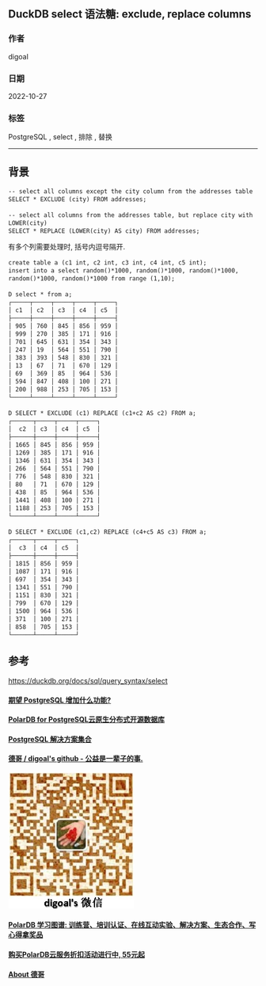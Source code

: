 ## DuckDB select 语法糖: exclude, replace columns   
                            
### 作者                            
digoal                            
                            
### 日期                            
2022-10-27                            
                            
### 标签                            
PostgreSQL , select , 排除 , 替换      
                            
----                            
                            
## 背景        
  
```  
-- select all columns except the city column from the addresses table  
SELECT * EXCLUDE (city) FROM addresses;  
  
-- select all columns from the addresses table, but replace city with LOWER(city)  
SELECT * REPLACE (LOWER(city) AS city) FROM addresses;  
```  
  
有多个列需要处理时, 括号内逗号隔开.   
  
```  
create table a (c1 int, c2 int, c3 int, c4 int, c5 int);  
insert into a select random()*1000, random()*1000, random()*1000, random()*1000, random()*1000 from range (1,10);  
  
D select * from a;  
┌─────┬─────┬─────┬─────┬─────┐  
│ c1  │ c2  │ c3  │ c4  │ c5  │  
├─────┼─────┼─────┼─────┼─────┤  
│ 905 │ 760 │ 845 │ 856 │ 959 │  
│ 999 │ 270 │ 385 │ 171 │ 916 │  
│ 701 │ 645 │ 631 │ 354 │ 343 │  
│ 247 │ 19  │ 564 │ 551 │ 790 │  
│ 383 │ 393 │ 548 │ 830 │ 321 │  
│ 13  │ 67  │ 71  │ 670 │ 129 │  
│ 69  │ 369 │ 85  │ 964 │ 536 │  
│ 594 │ 847 │ 408 │ 100 │ 271 │  
│ 200 │ 988 │ 253 │ 705 │ 153 │  
└─────┴─────┴─────┴─────┴─────┘  
  
D SELECT * EXCLUDE (c1) REPLACE (c1+c2 AS c2) FROM a;   
┌──────┬─────┬─────┬─────┐  
│  c2  │ c3  │ c4  │ c5  │  
├──────┼─────┼─────┼─────┤  
│ 1665 │ 845 │ 856 │ 959 │  
│ 1269 │ 385 │ 171 │ 916 │  
│ 1346 │ 631 │ 354 │ 343 │  
│ 266  │ 564 │ 551 │ 790 │  
│ 776  │ 548 │ 830 │ 321 │  
│ 80   │ 71  │ 670 │ 129 │  
│ 438  │ 85  │ 964 │ 536 │  
│ 1441 │ 408 │ 100 │ 271 │  
│ 1188 │ 253 │ 705 │ 153 │  
└──────┴─────┴─────┴─────┘  
  
D SELECT * EXCLUDE (c1,c2) REPLACE (c4+c5 AS c3) FROM a;   
┌──────┬─────┬─────┐  
│  c3  │ c4  │ c5  │  
├──────┼─────┼─────┤  
│ 1815 │ 856 │ 959 │  
│ 1087 │ 171 │ 916 │  
│ 697  │ 354 │ 343 │  
│ 1341 │ 551 │ 790 │  
│ 1151 │ 830 │ 321 │  
│ 799  │ 670 │ 129 │  
│ 1500 │ 964 │ 536 │  
│ 371  │ 100 │ 271 │  
│ 858  │ 705 │ 153 │  
└──────┴─────┴─────┘  
```  
  
  
## 参考  
https://duckdb.org/docs/sql/query_syntax/select  
      
  
#### [期望 PostgreSQL 增加什么功能?](https://github.com/digoal/blog/issues/76 "269ac3d1c492e938c0191101c7238216")
  
  
#### [PolarDB for PostgreSQL云原生分布式开源数据库](https://github.com/ApsaraDB/PolarDB-for-PostgreSQL "57258f76c37864c6e6d23383d05714ea")
  
  
#### [PostgreSQL 解决方案集合](https://yq.aliyun.com/topic/118 "40cff096e9ed7122c512b35d8561d9c8")
  
  
#### [德哥 / digoal's github - 公益是一辈子的事.](https://github.com/digoal/blog/blob/master/README.md "22709685feb7cab07d30f30387f0a9ae")
  
  
![digoal's wechat](../pic/digoal_weixin.jpg "f7ad92eeba24523fd47a6e1a0e691b59")
  
  
#### [PolarDB 学习图谱: 训练营、培训认证、在线互动实验、解决方案、生态合作、写心得拿奖品](https://www.aliyun.com/database/openpolardb/activity "8642f60e04ed0c814bf9cb9677976bd4")
  
  
#### [购买PolarDB云服务折扣活动进行中, 55元起](https://www.aliyun.com/activity/new/polardb-yunparter?userCode=bsb3t4al "e0495c413bedacabb75ff1e880be465a")
  
  
#### [About 德哥](https://github.com/digoal/blog/blob/master/me/readme.md "a37735981e7704886ffd590565582dd0")
  
